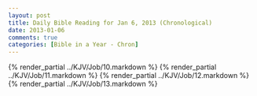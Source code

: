 ```yaml
---
layout: post
title: Daily Bible Reading for Jan 6, 2013 (Chronological)
date: 2013-01-06
comments: true
categories: [Bible in a Year - Chron]
---
```

{% render_partial ../KJV/Job/10.markdown %}
{% render_partial ../KJV/Job/11.markdown %}
{% render_partial ../KJV/Job/12.markdown %}
{% render_partial ../KJV/Job/13.markdown %}

